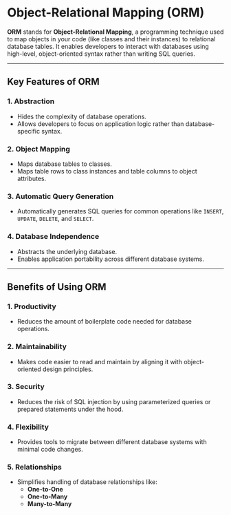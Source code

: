 # Object-Relational Mapping (ORM)

**ORM** stands for **Object-Relational Mapping**, a programming technique used to map objects in your code (like classes and their instances) to relational database tables. It enables developers to interact with databases using high-level, object-oriented syntax rather than writing SQL queries.

---

## Key Features of ORM

### 1. **Abstraction**
- Hides the complexity of database operations.
- Allows developers to focus on application logic rather than database-specific syntax.

### 2. **Object Mapping**
- Maps database tables to classes.
- Maps table rows to class instances and table columns to object attributes.

### 3. **Automatic Query Generation**
- Automatically generates SQL queries for common operations like `INSERT`, `UPDATE`, `DELETE`, and `SELECT`.

### 4. **Database Independence**
- Abstracts the underlying database.
- Enables application portability across different database systems.

---

## Benefits of Using ORM

### 1. **Productivity**
- Reduces the amount of boilerplate code needed for database operations.

### 2. **Maintainability**
- Makes code easier to read and maintain by aligning it with object-oriented design principles.

### 3. **Security**
- Reduces the risk of SQL injection by using parameterized queries or prepared statements under the hood.

### 4. **Flexibility**
- Provides tools to migrate between different database systems with minimal code changes.

### 5. **Relationships**
- Simplifies handling of database relationships like:
  - **One-to-One**
  - **One-to-Many**
  - **Many-to-Many**
